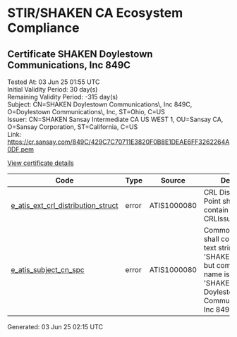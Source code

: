 # STIR/SHAKEN CA Ecosystem Compliance

## Certificate SHAKEN Doylestown Communications, Inc 849C

Tested At: 03 Jun 25 01:55 UTC\
Initial Validity Period: 30 day(s)\
Remaining Validity Period: -315 day(s)\
Subject: CN=SHAKEN Doylestown Communications\\, Inc 849C, O=Doylestown Communications\\, Inc, ST=Ohio, C=US\
Issuer: CN=SHAKEN Sansay Intermediate CA US WEST 1, OU=Sansay CA, O=Sansay Corporation, ST=California, C=US\
Link: https://cr.sansay.com/849C/429C7C70711E3820F0B8E1DEAE6FF3262264A0DF.pem

[View certificate details](https://x509.io/?cert=MIIC3TCCAoSgAwIBAgIUQpx8cHEeOCDwuOHerm%2FzJiJkoN8wCgYIKoZIzj0EAwIwgYUxCzAJBgNVBAYTAlVTMRMwEQYDVQQIDApDYWxpZm9ybmlhMRswGQYDVQQKDBJTYW5zYXkgQ29ycG9yYXRpb24xEjAQBgNVBAsMCVNhbnNheSBDQTEwMC4GA1UEAwwnU0hBS0VOIFNhbnNheSBJbnRlcm1lZGlhdGUgQ0EgVVMgV0VTVCAxMB4XDTI0MDYyMjE1NDUwMloXDTI0MDcyMjE1NDUwMlowejELMAkGA1UEBhMCVVMxDTALBgNVBAgMBE9oaW8xJzAlBgNVBAoMHkRveWxlc3Rvd24gQ29tbXVuaWNhdGlvbnMsIEluYzEzMDEGA1UEAwwqU0hBS0VOIERveWxlc3Rvd24gQ29tbXVuaWNhdGlvbnMsIEluYyA4NDlDMFkwEwYHKoZIzj0CAQYIKoZIzj0DAQcDQgAES7%2FVcVi5S%2FfjFrz9TTX%2Faq3nf7Xx4I1tRKO5t%2BTzny%2BLgzMfAEnIJykJyJarb3HdCsrefb1mJ1HvloISjRemdKOB2zCB2DAWBggrBgEFBQcBGgQKMAigBhYEODQ5QzAXBgNVHSAEEDAOMAwGCmCGSAGG%2FwkBAQQwHQYDVR0OBBYEFMsEDZ37F%2BvjOHVFoUTu3q5TinzXMB8GA1UdIwQYMBaAFKzTk%2FVDQ8wKvkVYFxN9knzcwwFGMEcGA1UdHwRAMD4wPKA6oDiGNmh0dHBzOi8vYXV0aGVudGljYXRlLWFwaS5pY29uZWN0aXYuY29tL2Rvd25sb2FkL3YxL2NybDAMBgNVHRMBAf8EAjAAMA4GA1UdDwEB%2FwQEAwIHgDAKBggqhkjOPQQDAgNHADBEAiAVZzW1xdBkcW72RI3G1cBc3iy71FJS5N38KBCdRSzfYwIgMXUImZSuP3rufzeaqIShlcQ3cA9dynkdIH3eJmxFrOE%3D)

| Code | Type | Source | Details |
|------|------|--------|---------|
| [e_atis_ext_crl_distribution_struct](../../ISSUES/e_atis_ext_crl_distribution_struct/README.md) | error | ATIS1000080 | CRL Distribution Point shall contain a CRLIssuer field |
| [e_atis_subject_cn_spc](../../ISSUES/e_atis_subject_cn_spc/README.md) | error | ATIS1000080 | Common name shall contain the text string 'SHAKEN 849C', but common name is 'SHAKEN Doylestown Communications, Inc 849C' |


Generated: 03 Jun 25 02:15 UTC
